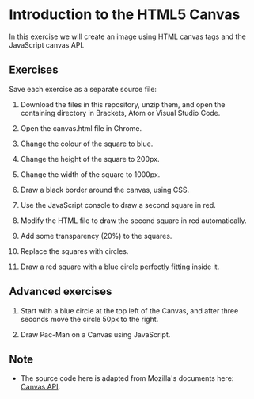# Introduction to the HTML5 Canvas
In this exercise we will create an image using HTML canvas tags and the JavaScript canvas API.

## Exercises
Save each exercise as a separate source file:

1. Download the files in this repository, unzip them, and open the containing directory in Brackets, Atom or Visual Studio Code.

1. Open the canvas.html file in Chrome.

1. Change the colour of the square to blue.

1. Change the height of the square to 200px.

1. Change the width of the square to 1000px.

1. Draw a black border around the canvas, using CSS.

1. Use the JavaScript console to draw a second square in red.

1. Modify the HTML file to draw the second square in red automatically.

1. Add some transparency (20%) to the squares.

1. Replace the squares with circles.

1. Draw a red square with a blue circle perfectly fitting inside it.

## Advanced exercises

1. Start with a blue circle at the top left of the Canvas, and after three seconds move the circle 50px to the right.

1. Draw Pac-Man on a Canvas using JavaScript.

## Note

- The source code here is adapted from Mozilla's documents here: [Canvas API](https://developer.mozilla.org/en-US/docs/Web/API/Canvas_API).

